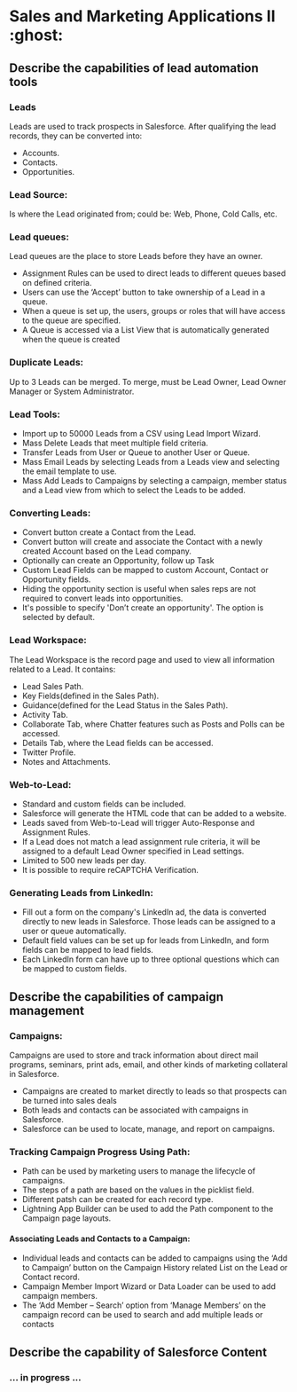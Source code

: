 <h1> Sales and Marketing Applications II :ghost: </h1>

## Describe the capabilities of lead automation tools

### Leads
Leads are used to track prospects in Salesforce. After qualifying the lead records, they can be converted into:
* Accounts.
* Contacts.
* Opportunities.

### Lead Source: 
Is where the Lead originated from; could be: Web, Phone, Cold Calls, etc.

### Lead queues:
Lead queues are the place to store Leads before they have an owner.
* Assignment Rules can be used to direct leads to different queues based on defined criteria.
* Users can use the ‘Accept’ button to take ownership of a Lead in a queue.
* When a queue is set up, the users, groups or roles that will have access to the queue are specified.
* A Queue is accessed via a List View that is automatically generated when the queue is created

### Duplicate Leads:
Up to 3 Leads can be merged. To merge, must be Lead Owner, Lead Owner Manager or System Administrator.

### Lead Tools:
* Import up to 50000 Leads from a CSV using Lead Import Wizard.
* Mass Delete Leads that meet multiple field criteria.
* Transfer Leads from User or Queue to another User or Queue.
* Mass Email Leads by selecting Leads from a Leads view and selecting the email template to use.
* Mass Add Leads to Campaigns by selecting a campaign, member status and a Lead view from which to select the Leads to be added.

### Converting Leads:
* Convert button create a Contact from the Lead.
* Convert button will create and associate the Contact with a newly created Account based on the Lead company.
* Optionally can create an Opportunity, follow up Task
* Custom Lead Fields can be mapped to custom Account, Contact or Opportunity fields.
* Hiding the opportunity section is useful when sales reps are not required to convert leads into opportunities. 
* It's possible to specify 'Don’t create an opportunity'. The option is selected by default.

### Lead Workspace:
The Lead Workspace is the record page and used to view all information related to a Lead. It contains: 
* Lead Sales Path.
* Key Fields(defined in the Sales Path).
* Guidance(defined for the Lead Status in the Sales Path).
* Activity Tab.
* Collaborate Tab, where Chatter features such as Posts and Polls can be accessed.
* Details Tab, where the Lead fields can be accessed.
* Twitter Profile.
* Notes and Attachments.

### Web-to-Lead:
* Standard and custom fields can be included.
* Salesforce will generate the HTML code that can be added to a website.
* Leads saved from Web-to-Lead will trigger Auto-Response and Assignment Rules.
* If a Lead does not match a lead assignment rule criteria, it will be assigned to a default Lead Owner specified in Lead settings.
* Limited to 500 new leads per day.
* It is possible to require reCAPTCHA Verification.

### Generating Leads from LinkedIn:
* Fill out a form on the company's LinkedIn ad, the data is converted directly to new leads in Salesforce. Those leads can be assigned to a user or queue automatically.
* Default field values can be set up for leads from LinkedIn, and form fields can be mapped to lead fields.
* Each LinkedIn form can have up to three optional questions which can be mapped to custom fields.

## Describe the capabilities of campaign management

### Campaigns:
Campaigns are used to store and track information about direct mail programs, seminars, print ads, email, and other kinds of marketing collateral in Salesforce.
* Campaigns are created to market directly to leads so that prospects can be turned into sales deals
* Both leads and contacts can be associated with campaigns in Salesforce.
* Salesforce can be used to locate, manage, and report on campaigns.

### Tracking Campaign Progress Using Path:
* Path can be used by marketing users to manage the lifecycle of campaigns.
* The steps of a path are based on the values in the picklist field.
* Different patsh can be created for each record type.
* Lightning App Builder can be used to add the Path component to the Campaign page layouts.

#### Associating Leads and Contacts to a Campaign:
* Individual leads and contacts can be added to campaigns using the ‘Add to Campaign’ button on the Campaign History related List on the Lead or Contact record.
* Campaign Member Import Wizard or Data Loader can be used to add campaign members.
* The ‘Add Member – Search’ option from ‘Manage Members’ on the campaign record can be used to search and add multiple leads or contacts

## Describe the capability of Salesforce Content

<h3 > ... in progress ... </h3>

